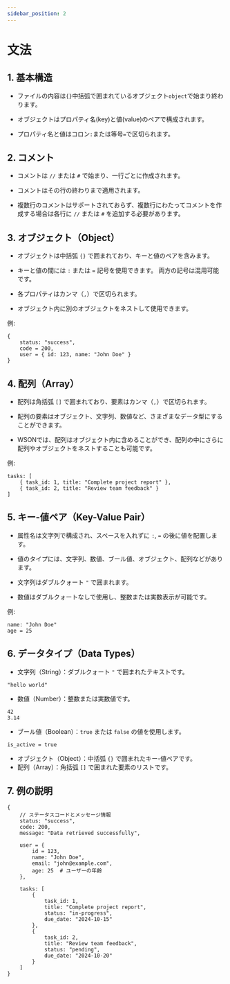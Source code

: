 ```yaml
---
sidebar_position: 2
---
```


# 文法

## 1. 基本構造

- ファイルの内容は`{}`中括弧で囲まれているオブジェクト`object`で始まり終わります。

- オブジェクトはプロパティ名(key)と値(value)のペアで構成されます。

- プロパティ名と値はコロン`:`または等号`=`で区切られます。

## 2. コメント

- コメントは `//` または `#` で始まり、一行ごとに作成されます。

- コメントはその行の終わりまで適用されます。

- 複数行のコメントはサポートされておらず、複数行にわたってコメントを作成する場合は各行に `//` または `#` を追加する必要があります。

## 3. オブジェクト（Object）

- オブジェクトは中括弧 `{}` で囲まれており、キーと値のペアを含みます。

- キーと値の間には `:` または `=` 記号を使用できます。 両方の記号は混用可能です。

- 各プロパティはカンマ（`,`）で区切られます。

- オブジェクト内に別のオブジェクトをネストして使用できます。

例:

```
{
    status: "success",
    code = 200,
    user = { id: 123, name: "John Doe" }
}
```

## 4. 配列（Array）

- 配列は角括弧 `[]` で囲まれており、要素はカンマ（`,`）で区切られます。

- 配列の要素はオブジェクト、文字列、数値など、さまざまなデータ型にすることができます。

- WSONでは、配列はオブジェクト内に含めることができ、配列の中にさらに配列やオブジェクトをネストすることも可能です。

例:

```
tasks: [
    { task_id: 1, title: "Complete project report" },
    { task_id: 2, title: "Review team feedback" }
]
```

## 5. キー-値ペア（Key-Value Pair）

- 属性名は文字列で構成され、スペースを入れずに `:`, `=` の後に値を配置します。

- 値のタイプには、文字列、数値、ブール値、オブジェクト、配列などがあります。

- 文字列はダブルクォート `"` で囲まれます。

- 数値はダブルクォートなしで使用し、整数または実数表示が可能です。

例:

```
name: "John Doe"
age = 25
```

## 6. データタイプ（Data Types）

- 文字列（String）：ダブルクォート `"` で囲まれたテキストです。

```
"hello world"
```

- 数値（Number）：整数または実数値です。

```
42
3.14
```

- ブール値（Boolean）：`true` または `false` の値を使用します。

```
is_active = true
```

- オブジェクト（Object）：中括弧 `{}` で囲まれたキー-値ペアです。
- 配列（Array）：角括弧 `[]` で囲まれた要素のリストです。

## 7. 例の説明

```ws
{
    // ステータスコードとメッセージ情報
    status: "success",
    code: 200,
    message: "Data retrieved successfully",

    user = {
        id = 123,
        name: "John Doe",
        email: "john@example.com",
        age: 25  # ユーザーの年齢
    },

    tasks: [
        {
            task_id: 1,
            title: "Complete project report",
            status: "in-progress",
            due_date: "2024-10-15"
        },
        {
            task_id: 2,
            title: "Review team feedback",
            status: "pending",
            due_date: "2024-10-20"
        }
    ]
}
```